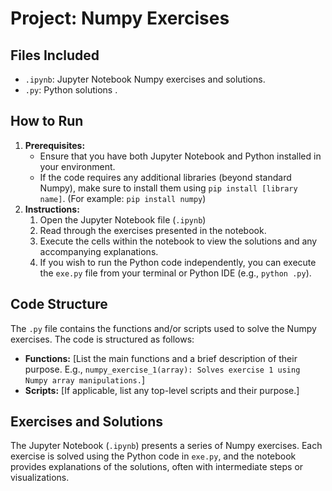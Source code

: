 # Project: Numpy Exercises
## Files Included

*   `.ipynb`: Jupyter Notebook Numpy exercises and solutions.
*   `.py`: Python  solutions .

## How to Run

1.  **Prerequisites:**
    *   Ensure that you have both Jupyter Notebook and Python installed in your environment.
    *   If the code requires any additional libraries (beyond standard Numpy), make sure to install them using `pip install [library name]`.  (For example: `pip install numpy`)
2.  **Instructions:**
    1.  Open the Jupyter Notebook file (`.ipynb`) 
    2.  Read through the exercises presented in the notebook.
    3.  Execute the cells within the notebook to view the solutions and any accompanying explanations.
    4.  If you wish to run the Python code independently, you can execute the `exe.py` file from your terminal or Python IDE (e.g., `python .py`).

## Code Structure

The `.py` file contains the functions and/or scripts used to solve the Numpy exercises.  The code is structured as follows:

*   **Functions:** [List the main functions and a brief description of their purpose.  E.g., `numpy_exercise_1(array): Solves exercise 1 using Numpy array manipulations.`]
*   **Scripts:** [If applicable, list any top-level scripts and their purpose.]

## Exercises and Solutions

The Jupyter Notebook (`.ipynb`) presents a series of Numpy exercises. Each exercise is solved using the Python code in `exe.py`, and the notebook provides explanations of the solutions, often with intermediate steps or visualizations.

